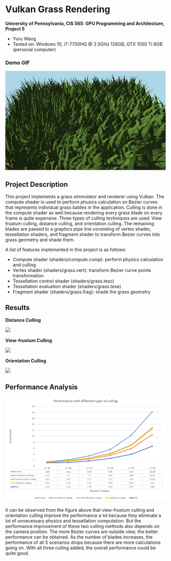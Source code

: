 Vulkan Grass Rendering
========================

**University of Pennsylvania, CIS 565: GPU Programming and Architecture, Project 5**

* Yuru Wang
* Tested on: Windows 10, i7-7700HQ @ 2.5GHz 128GB, GTX 1050 Ti 8GB (personal computer)

### Demo GIF

![](img/demo.gif)

## Project Description ##
This project implements a grass simmulator and renderer using Vulkan. The compute shader is used to perform phusics calculation on Bezier curves that represents individual grass baldes in the application. Culling is done in the compute shader as well because rendering every grass blade on every frame is quite expensive. Three types of culling techniques are used: View frustum culling, distance culling, and orientation culling. The remaining blades are passed to a graphics pipe line consisting of vertex shader, tessellation shaders, and fragment shader to transform Bezier curves into grass geometry and shade them.

A list of features implemented in this project is as follows:
* Compute shader (shaders/compute.comp): perform physics calculation and culling
* Vertex shader (shaders/grass.vert): transform Bezier curve points transformation
* Tessellation control shader (shaders/grass.tesc)
* Tessellation evaluation shader (shaders/grass.tese)
* Fragment shader (shaders/grass.frag): shade the grass geometry

## Results ##

**Distance Culling**

![](img/distance_culling.gif)

**View-frustum Culling**

![](img/view-frustum.gif)

**Orientation Culling**

![](img/orientation-culling.gif)

## Performance Analysis ##

![](img/performance.png)

It can be observed from the figure above that view-frustum culling and orientation culling improve the performance a lot because they eliminate a lot of unnecessary physics and tessellation computation. But the performance improvement of these two culling methods also depends on the camera position. The more Bezier curves are outside view, the better performance can be obtained. As the number of blades increases, the performance of all 5 scenarios drops because there are more calculations going on. With all three culling added, the overall performance could be quite good.
